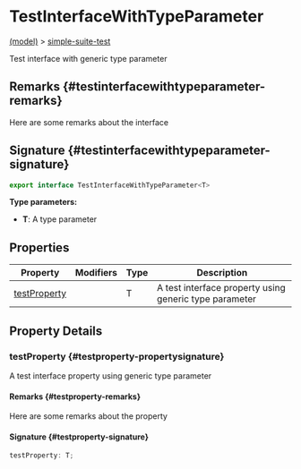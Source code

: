 
# TestInterfaceWithTypeParameter

[(model)](./index) &gt; [simple-suite-test](./simple-suite-test)

Test interface with generic type parameter

## Remarks {#testinterfacewithtypeparameter-remarks}

Here are some remarks about the interface

## Signature {#testinterfacewithtypeparameter-signature}

```typescript
export interface TestInterfaceWithTypeParameter<T> 
```
<b>Type parameters:</b> 

* <b>T</b>: A type parameter


## Properties

|  Property | Modifiers | Type | Description |
|  --- | --- | --- | --- |
|  [testProperty](./simple-suite-test/testinterfacewithtypeparameter-interface#testproperty-propertysignature) |  | T | A test interface property using generic type parameter |

## Property Details

### testProperty {#testproperty-propertysignature}

A test interface property using generic type parameter

#### Remarks {#testproperty-remarks}

Here are some remarks about the property

#### Signature {#testproperty-signature}

```typescript
testProperty: T;
```
